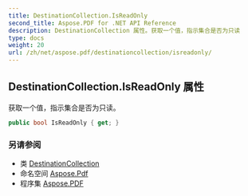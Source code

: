 ```yaml
---
title: DestinationCollection.IsReadOnly
second_title: Aspose.PDF for .NET API Reference
description: DestinationCollection 属性。获取一个值，指示集合是否为只读
type: docs
weight: 20
url: /zh/net/aspose.pdf/destinationcollection/isreadonly/
---
```

## DestinationCollection.IsReadOnly 属性

获取一个值，指示集合是否为只读。

```csharp
public bool IsReadOnly { get; }
```

### 另请参阅

* 类 [DestinationCollection](../)
* 命名空间 [Aspose.Pdf](../../../aspose.pdf/)
* 程序集 [Aspose.PDF](../../../)